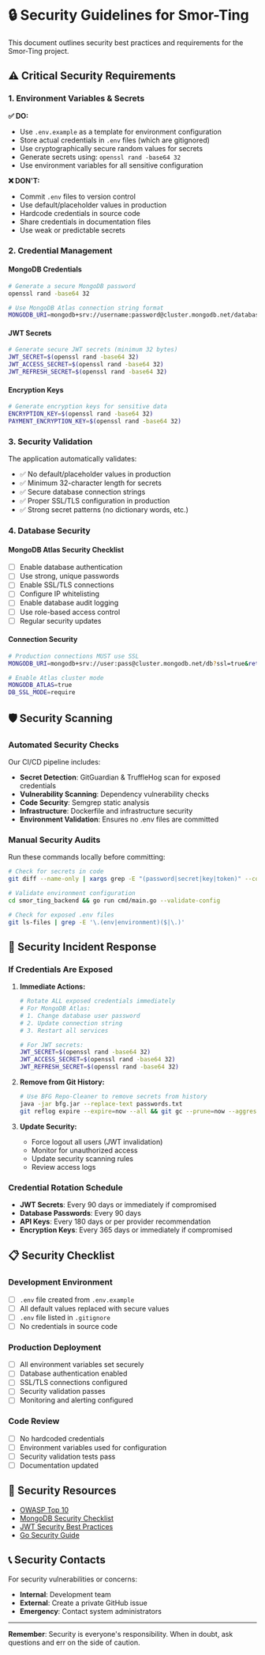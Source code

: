 # 🔒 Security Guidelines for Smor-Ting

This document outlines security best practices and requirements for the Smor-Ting project.

## ⚠️ Critical Security Requirements

### 1. Environment Variables & Secrets

**✅ DO:**
- Use `.env.example` as a template for environment configuration
- Store actual credentials in `.env` files (which are gitignored)
- Use cryptographically secure random values for secrets
- Generate secrets using: `openssl rand -base64 32`
- Use environment variables for all sensitive configuration

**❌ DON'T:**
- Commit `.env` files to version control
- Use default/placeholder values in production
- Hardcode credentials in source code
- Share credentials in documentation files
- Use weak or predictable secrets

### 2. Credential Management

#### MongoDB Credentials
```bash
# Generate a secure MongoDB password
openssl rand -base64 32

# Use MongoDB Atlas connection string format
MONGODB_URI=mongodb+srv://username:password@cluster.mongodb.net/database?retryWrites=true&w=majority
```

#### JWT Secrets
```bash
# Generate secure JWT secrets (minimum 32 bytes)
JWT_SECRET=$(openssl rand -base64 32)
JWT_ACCESS_SECRET=$(openssl rand -base64 32)
JWT_REFRESH_SECRET=$(openssl rand -base64 32)
```

#### Encryption Keys
```bash
# Generate encryption keys for sensitive data
ENCRYPTION_KEY=$(openssl rand -base64 32)
PAYMENT_ENCRYPTION_KEY=$(openssl rand -base64 32)
```

### 3. Security Validation

The application automatically validates:
- ✅ No default/placeholder values in production
- ✅ Minimum 32-character length for secrets
- ✅ Secure database connection strings
- ✅ Proper SSL/TLS configuration in production
- ✅ Strong secret patterns (no dictionary words, etc.)

### 4. Database Security

#### MongoDB Atlas Security Checklist
- [ ] Enable database authentication
- [ ] Use strong, unique passwords
- [ ] Enable SSL/TLS connections
- [ ] Configure IP whitelisting
- [ ] Enable database audit logging
- [ ] Use role-based access control
- [ ] Regular security updates

#### Connection Security
```bash
# Production connections MUST use SSL
MONGODB_URI=mongodb+srv://user:pass@cluster.mongodb.net/db?ssl=true&retryWrites=true&w=majority

# Enable Atlas cluster mode
MONGODB_ATLAS=true
DB_SSL_MODE=require
```

## 🛡️ Security Scanning

### Automated Security Checks

Our CI/CD pipeline includes:
- **Secret Detection**: GitGuardian & TruffleHog scan for exposed credentials
- **Vulnerability Scanning**: Dependency vulnerability checks
- **Code Security**: Semgrep static analysis
- **Infrastructure**: Dockerfile and infrastructure security
- **Environment Validation**: Ensures no .env files are committed

### Manual Security Audits

Run these commands locally before committing:

```bash
# Check for secrets in code
git diff --name-only | xargs grep -E "(password|secret|key|token)" --color=always

# Validate environment configuration
cd smor_ting_backend && go run cmd/main.go --validate-config

# Check for exposed .env files
git ls-files | grep -E '\.(env|environment)($|\.)'
```

## 🚨 Security Incident Response

### If Credentials Are Exposed

1. **Immediate Actions:**
   ```bash
   # Rotate ALL exposed credentials immediately
   # For MongoDB Atlas:
   # 1. Change database user password
   # 2. Update connection string
   # 3. Restart all services
   
   # For JWT secrets:
   JWT_SECRET=$(openssl rand -base64 32)
   JWT_ACCESS_SECRET=$(openssl rand -base64 32)
   JWT_REFRESH_SECRET=$(openssl rand -base64 32)
   ```

2. **Remove from Git History:**
   ```bash
   # Use BFG Repo-Cleaner to remove secrets from history
   java -jar bfg.jar --replace-text passwords.txt
   git reflog expire --expire=now --all && git gc --prune=now --aggressive
   ```

3. **Update Security:**
   - Force logout all users (JWT invalidation)
   - Monitor for unauthorized access
   - Update security scanning rules
   - Review access logs

### Credential Rotation Schedule

- **JWT Secrets**: Every 90 days or immediately if compromised
- **Database Passwords**: Every 90 days
- **API Keys**: Every 180 days or per provider recommendation
- **Encryption Keys**: Every 365 days or immediately if compromised

## 📋 Security Checklist

### Development Environment
- [ ] `.env` file created from `.env.example`
- [ ] All default values replaced with secure values
- [ ] `.env` file listed in `.gitignore`
- [ ] No credentials in source code

### Production Deployment
- [ ] All environment variables set securely
- [ ] Database authentication enabled
- [ ] SSL/TLS connections configured
- [ ] Security validation passes
- [ ] Monitoring and alerting configured

### Code Review
- [ ] No hardcoded credentials
- [ ] Environment variables used for configuration
- [ ] Security validation tests pass
- [ ] Documentation updated

## 🔗 Security Resources

- [OWASP Top 10](https://owasp.org/www-project-top-ten/)
- [MongoDB Security Checklist](https://docs.mongodb.com/manual/administration/security-checklist/)
- [JWT Security Best Practices](https://auth0.com/blog/a-look-at-the-latest-draft-for-jwt-bcp/)
- [Go Security Guide](https://github.com/OWASP/Go-SCP)

## 📞 Security Contacts

For security vulnerabilities or concerns:
- **Internal**: Development team
- **External**: Create a private GitHub issue
- **Emergency**: Contact system administrators

---

**Remember**: Security is everyone's responsibility. When in doubt, ask questions and err on the side of caution.
